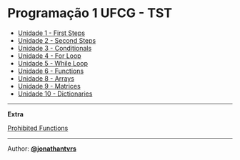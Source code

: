 # Programação 1 UFCG - TST

- [Unidade 1 - First Steps](u1/)
- [Unidade 2 - Second Steps](u2/)
- [Unidade 3 - Conditionals](u3/)
- [Unidade 4 - For Loop](u4/)
- [Unidade 5 - While Loop](u5/)
- [Unidade 6 - Functions](u6/)
- [Unidade 8 - Arrays](u8/)
- [Unidade 9 - Matrices](u9/)
- [Unidade 10 - Dictionaries](u10/)

----------------------

__Extra__

[Prohibited Functions](Prohibited%20Functions)
_______________________________________________

Author: [__@jonathantvrs__](https://github.com/jonathantvrs)
